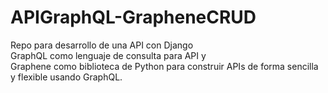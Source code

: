 # APIGraphQL-GrapheneCRUD
Repo para desarrollo de una API con Django  
GraphQL como lenguaje de consulta para API y  
Graphene como biblioteca de Python para construir APIs de forma sencilla y flexible usando GraphQL.

